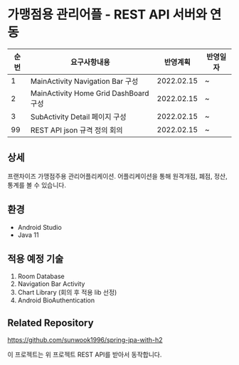 # 가맹점용 관리어플 - REST API 서버와 연동

|순번|요구사항내용|반영계획|반영일자|
|--|------|------|------|
|1|MainActivity Navigation Bar 구성|2022.02.15|~|
|2|MainActivity Home Grid DashBoard 구성|2022.02.15|~|
|3|SubActivity Detail 페이지 구성|2022.02.15|~|
|99|REST API json 규격 정의 회의|2022.02.15|~|

## 상세

프랜차이즈 가맹점주용 관리어플리케이션. 어플리케이션을 통해 원격개점, 폐점, 정산, 통계를 볼 수 있습니다.

## 환경

- Android Studio
- Java 11

## 적용 예정 기술

1. Room Database
2. Navigation Bar Activity
3. Chart Library (회의 후 적용 lib 선정)
4. Android BioAuthentication 

## Related Repository

https://github.com/sunwook1996/spring-jpa-with-h2

이 프로젝트는 위 프로젝트 REST API를 받아서 동작합니다.
